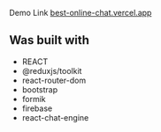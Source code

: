 Demo Link [best-online-chat.vercel.app](https://best-online-chat.vercel.app)

## **Was built with**
  * REACT
  * @reduxjs/toolkit
  * react-router-dom
  * bootstrap
  * formik
  * firebase
  * react-chat-engine
